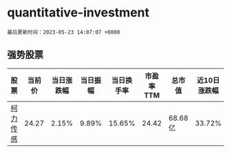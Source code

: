 # quantitative-investment

`最后更新时间：2023-05-23 14:07:07 +0800`

## 强势股票

|股票|当前价|当日涨跌幅|当日振幅|当日换手率|市盈率TTM|总市值|近10日涨跌幅|
|----|----|----|----|----|----|----|----|
|[柯力传感](https://xueqiu.com/S/SH603662)|24.27|2.15%|9.89%|15.65%|24.42|68.68亿|33.72%|
